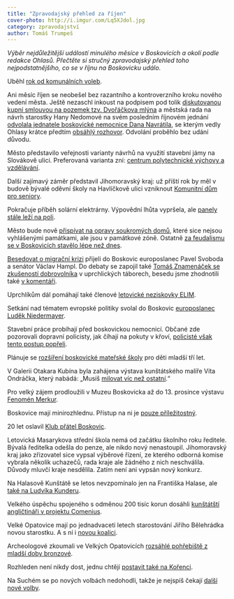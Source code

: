 ```yaml
---
title: "Zpravodajský přehled za říjen"
cover-photo: http://i.imgur.com/Lq5XJdol.jpg
category: zpravodajství
author: Tomáš Trumpeš
---
```


*Výběr nejdůležitější událostí minulého měsíce v Boskovicích a okolí podle redakce Ohlasů. Přečtěte si stručný zpravodajský přehled toho nejpodstatnějšího, co se v říjnu na Boskovicku událo.*

Uběhl [rok od komunálních voleb](/clanky/2015/10/rok-po-volbach.html).

Ani měsíc říjen se neobešel bez razantního a kontroverzního kroku nového vedení města. Ještě nezaschl inkoust na podpisem pod tolik [diskutovanou kupní smlouvou na pozemek tzv. Dvořáčkova mlýna](/clanky/2015/10/dvorackuv-mlyn.html) a městská rada na návrh starostky Hany Nedomové na svém posledním říjnovém jednání [odvolala jednatele boskovické nemocnice Dana Navrátila](/clanky/2015/10/navratil-odvolan.html), se kterým vedly Ohlasy krátce předtím [obsáhlý rozhovor](/clanky/2015/10/rozhovor-navratil.html). Odvolání proběhlo bez udání důvodu.

Město představilo veřejnosti varianty návrhů na využití stavební jámy na Slovákově ulici. Preferovaná varianta zní: [centrum polytechnické výchovy a vzdělávání](/clanky/2015/10/budoucnost-slovakovy.html).

Další zajímavý záměr představil Jihomoravský kraj: už příští rok by měl v budově bývalé oděvní školy na Havlíčkově ulici vzniknout [Komunitní dům pro seniory](/clanky/2015/10/komunitni-dum-havlickova.html).

Pokračuje příběh solární elektrárny. Výpovědní lhůta vypršela, ale [panely stále leží na poli](http://blanensky.denik.cz/zpravy_region/solarni-elektrarna-blokuje-boskovicke-pozemky-mesto-zvazuje-soudni-vyklizeni-20151017.html).

Město bude nově [přispívat na opravy soukromých domů](http://blanensky.denik.cz/zpravy_region/novinka-boskovice-prispeji-i-na-opravy-nepamatkovych-domu-v-pamatkove-zone-20151021.html), které sice nejsou vyhlášenými památkami, ale jsou v památkové zóně. Ostatně [za feudalismu se v Boskovicích stavělo lépe než dnes](/clanky/2015/10/architektura-v-boskovicich.html).

[Besedovat o migrační krizi](/clanky/2015/10/beseda-migrace.html) přijeli do Boskovic europoslanec Pavel Svoboda a senátor Václav Hampl. Do debaty se zapojil také [Tomáš Znamenáček se zkušeností dobrovolníka](/clanky/2015/10/rozhovor-uprchlici.html) v uprchlických táborech, besedu jsme zhodnotili také [v komentáři](/clanky/2015/10/komentar-k-imigraci.html).

Uprchlíkům dál pomáhají také členové [letovické neziskovky ELIM](http://blanensky.denik.cz/zpravy_region/dobrovolnici-z-blanenska-pomahali-na-srbsko-chorvatske-hranici-syrskym-bezencum-20151101.html).

Setkání nad tématem evropské politiky svolal do Boskovic [europoslanec Luděk Niedermayer](/clanky/2015/10/rozhovor-niedermayer.html).

Stavební práce probíhají před boskovickou nemocnicí. Občané zde pozorovali dopravní policisty, jak číhají na pokuty v křoví, [policisté však tento postup popřeli](/clanky/2015/10/policie-v-krovi.html).

Plánuje se [rozšíření boskovické mateřské školy](http://zrcadlo.net/clanky/Boskovice-rozsiri-materskou-skolu-mista-budou-i-pro-nejmladsi-2273/) pro děti mladší tří let.

V Galerii Otakara Kubína byla zahájena výstava kunštátského malíře Víta Ondráčka, který nabádá: „Musíš [milovat víc než ostatní](/clanky/2015/11/milovat-vic-nez-ostatni.html).“

Pro velký zájem prodloužili v Muzeu Boskovicka až do 13. prosince výstavu [Fenomén Merkur](https://www.facebook.com/media/set/?set=a.889632737757509.1073741860.781692698551514&type=3#).

Boskovice mají minirozhlednu. Přístup na ni je [pouze příležitostný](http://blanensky.denik.cz/zpravy_region/na-vodojemu-v-boskovicich-vznikla-vyhlidka-lide-se-tam-ale-dostanou-jen-obcas-20151030.html).

20 let oslavil [Klub přátel Boskovic](http://blanensky.denik.cz/zpravy_region/klub-pratel-boskovic-uz-20-let-popularizuje-mesto-znaci-stezky-vydava-knihy-20151013.html).

Letovická Masarykova střední škola nemá od začátku školního roku ředitele. Bývalá ředitelka odešla do penze, ale nikdo nový nenastoupil. Jihomoravský kraj jako zřizovatel sice vypsal výběrové řízení, ze kterého odborná komise vybrala několik uchazečů, rada kraje ale žádného z nich neschválila. Důvody mluvčí kraje nesdělila. Zatím není ani vypsán nový konkurz.

Na Halasově Kunštátě se letos nevzpomínalo jen na Františka Halase, ale [také na Ludvíka Kunderu](/clanky/2015/10/kundera-ondracek.html).

Velkého úspěchu spojeného s odměnou 200 tisíc korun dosáhli [kunštátští angličtináři v projektu Comenius](/clanky/2015/11/kunstat-oceneni.html).

Velké Opatovice mají po jednadvaceti letech starostování Jiřího Bělehrádka novou starostku. A s ní i [novou koalici](http://blanensky.denik.cz/zpravy_region/velke-opatovice-maji-novou-starostku-belehradka-vystridala-gerbrichova-20151022.html).

Archeologové zkoumali ve Velkých Opatovicích [rozsáhlé pohřebiště z mladší doby bronzové](http://blanensky.denik.cz/zpravy_region/archeologove-ve-velkych-opatovicich-zkoumaji-pohrebiste-z-doby-bronzove-20151003.html).

Rozhleden není nikdy dost, jednu chtějí [postavit také na Kořenci](http://blanensky.denik.cz/zpravy_region/korenecti-chteji-postavit-rozhlednu-na-kopci-paprc-vysokou-45-metru-20151102.html).

Na Suchém se po nových volbách nedohodli, takže je nejspíš čekají [další nové volby](http://blanensky.denik.cz/zpravy_region/suchy-cekaji-nove-volby-zastupitele-se-nedohodli-je-to-sproste-zaznelo-z-lidu-20151018.html).